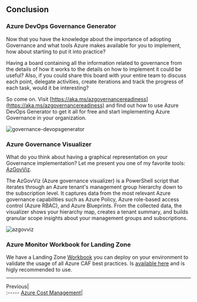 ## Conclusion

### Azure DevOps Governance Generator

Now that you have the knowledge about the importance of adopting Governance and what tools Azure makes available for you to implement, how about starting to put it into practice?

Having a board containing all the information related to governance from the details of how it works to the details on how to implement it could be useful?  Also, if you could share this board with your entire team to discuss each point, delegate activities, create iterations and track the progress of each task, would it be interesting?

So come on. Visit [https://aka.ms/azgovernancereadiness](https://aka.ms/azgovernancereadiness) and find out how to use Azure DevOps Generator to get it all for free and start implementing Azure Governance in your organization.

![governance-devopsgenerator](../images/governance-devopsgenerator.png)


### Azure Governance Visualizer

What do you think about having a graphical representation on your Governance implementation?  Let me present you one of my favorite tools: [AzGovViz](https://github.com/JulianHayward/Azure-MG-Sub-Governance-Reporting).

The AzGovViz (Azure governance visualizer) is a PowerShell script that iterates through an Azure tenant's management group hierarchy down to the subscription level. It captures data from the most relevant Azure governance capabilities such as Azure Policy, Azure role-based access control (Azure RBAC), and Azure Blueprints. From the collected data, the visualizer shows your hierarchy map, creates a tenant summary, and builds granular scope insights about your management groups and subscriptions.


![azgovviz](https://github.com/JulianHayward/Azure-MG-Sub-Governance-Reporting/blob/master/img/HierarchyMap.png)

### Azure Monitor Workbook for Landing Zone

We have a Landing Zone [Workbook](https://docs.microsoft.com/en-us/azure/azure-monitor/visualize/workbooks-overview) you can deploy on your environment to validate the usage of all Azure CAF best practices. Is [available here](https://github.com/Azure/fta-landingzone/tree/main/LZReview) and is higly recommended to use.



---

Previous|  
:----- 
[Azure Cost Management](/guide/cost-management.md)| 
